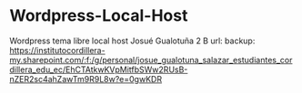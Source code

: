 # Wordpress-Local-Host
Wordpress tema libre local host
Josué Gualotuña
2 B
url: 
backup: https://institutocordillera-my.sharepoint.com/:f:/g/personal/josue_gualotuna_salazar_estudiantes_cordillera_edu_ec/EhCTAtkwKVpMitfbSWw2RUsB-nZER2sc4ahZawTm9R9L8w?e=0gwKDR
